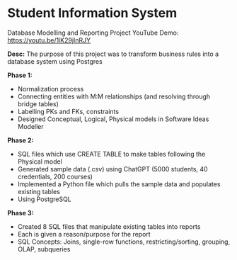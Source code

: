 # Student Information System

Database Modelling and Reporting Project 
YouTube Demo: https://youtu.be/1lK29jInRJY

**Desc:** The purpose of this project was to transform business rules into a database system using Postgres

**Phase 1:** 
- Normalization process
- Connecting entities with M:M relationships (and resolving through bridge tables)
- Labelling PKs and FKs, constraints  
- Designed Conceptual, Logical, Physical models in Software Ideas Modeller
  
**Phase 2:** 
- SQL files which use CREATE TABLE to make tables following the Physical model
- Generated sample data (.csv) using ChatGPT (5000 students, 40 credentials, 200 courses)
- Implemented a Python file which pulls the sample data and populates existing tables
- Using PostgreSQL

**Phase 3:**
- Created 8 SQL files that manipulate existing tables into reports
- Each is given a reason/purpose for the report
- SQL Concepts: Joins, single-row functions, restricting/sorting, grouping, OLAP, subqueries
